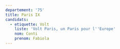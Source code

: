 ```yaml
---
departement: '75'
title: Paris IX
candidats:
  - etiquette: Volt
    liste: 'Volt Paris, un Paris pour l''Europe'
    nom: Conti
    prenom: Fabiola
---
```



